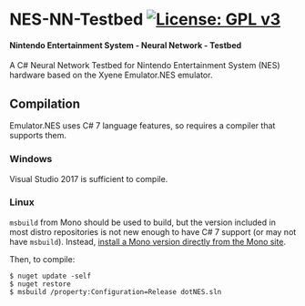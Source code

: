 # NES-NN-Testbed [![License: GPL v3](https://img.shields.io/badge/License-GPL%20v3-blue.svg)](https://www.gnu.org/licenses/gpl-3.0)
#### Nintendo Entertainment System - Neural Network - Testbed


A C# Neural Network Testbed for Nintendo Entertainment System (NES) hardware based on the Xyene Emulator.NES emulator.


## Compilation
Emulator.NES uses C# 7 language features, so requires a compiler that supports them.

### Windows
Visual Studio 2017 is sufficient to compile.

### Linux
`msbuild` from Mono should be used to build, but the version included in most distro repositories is not
new enough to have C# 7 support (or may not have `msbuild`). Instead, [install a Mono version directly from the Mono site](http://www.mono-project.com/download/#download-lin).

Then, to compile:
```
$ nuget update -self
$ nuget restore
$ msbuild /property:Configuration=Release dotNES.sln
```